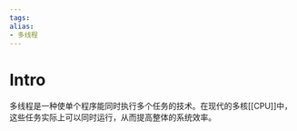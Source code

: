 ```yaml
---
tags: 
alias:
- 多线程
---
```

# Intro 
多线程是一种使单个程序能同时执行多个任务的技术。在现代的多核[[CPU]]中，这些任务实际上可以同时运行，从而提高整体的系统效率。








